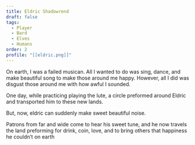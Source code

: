 ```yaml
---
title: Eldric Shadowrend
draft: false
tags:
  - Player
  - Bard
  - Elves
  - Humans
order: 2
profile: "[[eldric.png]]"
---
```

On earth, I was a failed musican. All I wanted to do was sing, dance, and make beautiful song to make those around me happy. However, all I did was disgust those around me with how awful I sounded. 

One day, while practicing playing the lute, a circle preformed around Eldric and transported him to these new lands. 

But, now, eldric can suddenly make sweet beautiful noise. 

Patrons from far and wide come to hear his sweet tune, and he now travels the land preforming for drink, coin, love, and to bring others that happiness he couldn’t on earth